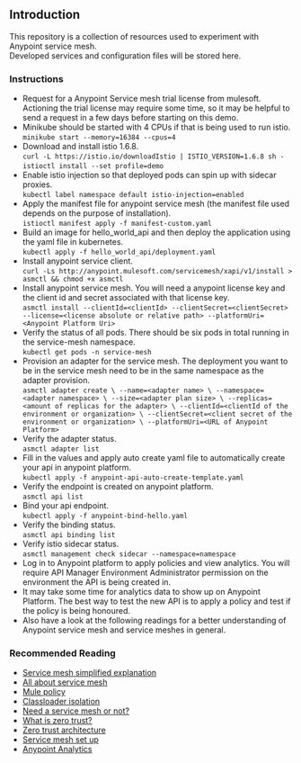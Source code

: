 ## Introduction

This repository is a collection of resources used to experiment with Anypoint service mesh.  
Developed services and configuration files will be stored here.

### Instructions

- Request for a Anypoint Service mesh trial license from mulesoft. Actioning the trial license may require some time, so it may be helpful to send a request in a few days before starting on this demo.
- Minikube should be started with 4 CPUs if that is being used to run istio.  
  `minikube start --memory=16384 --cpus=4`
- Download and install istio 1.6.8.  
  `curl -L https://istio.io/downloadIstio | ISTIO_VERSION=1.6.8 sh -`  
  `istioctl install --set profile=demo`
- Enable istio injection so that deployed pods can spin up with sidecar proxies.  
  `kubectl label namespace default istio-injection=enabled`
- Apply the manifest file for anypoint service mesh (the manifest file used depends on the purpose of installation).  
  `istioctl manifest apply -f manifest-custom.yaml`
- Build an image for hello_world_api and then deploy the application using the yaml file in kubernetes.  
  `kubectl apply -f hello_world_api/deployment.yaml`
- Install anypoint service client.  
  `curl -Ls http://anypoint.mulesoft.com/servicemesh/xapi/v1/install > asmctl && chmod +x asmctl`
- Install anypoint service mesh. You will need a anypoint license key and the client id and secret associated with that license key.  
  `asmctl install --clientId=<clientId> --clientSecret=<clientSecret> --license=<license absolute or relative path> --platformUri=<Anypoint Platform Uri>`
- Verify the status of all pods. There should be six pods in total running in the service-mesh namespace.  
  `kubectl get pods -n service-mesh`
- Provision an adapter for the service mesh. The deployment you want to be in the service mesh need to be in the same namespace as the adapter provision.  
  `asmctl adapter create \ --name=<adapter name> \ --namespace=<adapter namespace> \ --size=<adapter plan size> \ --replicas=<amount of replicas for the adapter> \ --clientId=<clientId of the environment or organization> \ --clientSecret=<client secret of the environment or organization> \ --platformUri=<URL of Anypoint Platform>`
- Verify the adapter status.  
  `asmctl adapter list`
- Fill in the values and apply auto create yaml file to automatically create your api in anypoint platform.  
  `kubectl apply -f anypoint-api-auto-create-template.yaml`
- Verify the endpoint is created on anypoint platform.  
  `asmctl api list`
- Bind your api endpoint.  
  `kubectl apply -f anypoint-bind-hello.yaml`
- Verify the binding status.  
  `asmctl api binding list`
- Verify istio sidecar status.  
  `asmctl management check sidecar --namespace=namespace`
- Log in to Anypoint platform to apply policies and view analytics. You will require API Manager Environment Administrator permission on the environment the API is being created in.
- It may take some time for analytics data to show up on Anypoint Platform. The best way to test the new API is to apply a policy and test if the policy is being honoured.
- Also have a look at the following readings for a better understanding of Anypoint service mesh and service meshes in general.

### Recommended Reading

- [Service mesh simplified explanation](https://medium.com/swlh/service-mesh-explained-in-plain-english-8e5505f74ead)
- [All about service mesh](https://github.com/paulbouwer/slide-decks/blob/master/2019/container-camp-au/Decoding-the-Service-Mesh-Landscape.pdf)
- [Mule policy](https://docs.mulesoft.com/api-manager/2.x/policies-mule4)
- [Classloader isolation](https://docs.mulesoft.com/mule-runtime/4.3/about-classloading-isolation)
- [Need a service mesh or not?](https://thenewstack.io/when-you-do-and-dont-need-a-service-mesh/#:~:text=A%20service%20mesh%20provides%20a,an%20orchestration%20platform%2C%20commonly%20Kubernetes.&text=The%20number%20of%20microservices%20you,an%20impact%20on%20your%20needs.)
- [What is zero trust?](https://www.csoonline.com/article/3247848/what-is-zero-trust-a-model-for-more-effective-security.html)
- [Zero trust architecture](https://www.paloaltonetworks.com/cyberpedia/what-is-a-zero-trust-architecture)
- [Service mesh set up](https://kubernetes.io/blog/2020/03/18/kong-ingress-controller-and-istio-service-mesh)
- [Anypoint Analytics](https://docs.mulesoft.com/api-manager/2.x/viewing-api-analytics)
